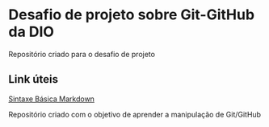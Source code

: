 # Desafio de projeto sobre Git-GitHub da DIO
Repositório criado para o desafio de projeto

## Link úteis
[Sintaxe Básica Markdown](https://www.markdownguide.org/)

Repositório criado com o objetivo de aprender a manipulação de Git/GitHub
